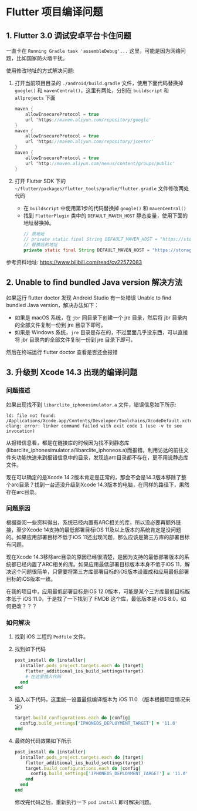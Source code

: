 # Flutter 项目编译问题

## 1. Flutter 3.0 调试安卓平台卡住问题

一直卡在 `Running Gradle task 'assembleDebug'...` 这里，可能是因为网络问题，比如国家防火墙干扰。

使用修改地址的方式解决问题:

1. 打开当前项目目录的 `./android/build.gradle` 文件，使用下面代码替换掉 `google()` 和 `mavenCentral()`，这里有两处，分别在 `buildscript` 和 `allprojects` 下面

    ```java
    maven {
        allowInsecureProtocol = true
        url 'https://maven.aliyun.com/repository/google'
    }
    maven {
        allowInsecureProtocol = true
        url 'https://maven.aliyun.com/repository/jcenter'
    }
    maven { 
        allowInsecureProtocol = true 
        url 'http://maven.aliyun.com/nexus/content/groups/public'
    }
    ```

2. 打开 Flutter SDK 下的 `~/flutter/packages/flutter_tools/gradle/flutter.gradle` 文件修改两处代码
    - 在 `buildscript` 中使用第1步的代码替换掉 `google()` 和 `mavenCentral()`
    - 找到 `FlutterPlugin` 类中的 `DEFAULT_MAVEN_HOST` 静态变量，使用下面的地址替换掉。
        ```java
        // 原地址
        // private static final String DEFAULT_MAVEN_HOST = "https://storage.googleapis.com";
        // 替换后的地址
        private static final String DEFAULT_MAVEN_HOST = "https://storage.flutter-io.cn";
        ```

参考资料地址: <https://www.bilibili.com/read/cv22572083>

## 2. Unable to find bundled Java version 解决方法

如果运行 flutter doctor 发现 Android Studio 有一处错误 Unable to find bundled Java version，解决办法如下：

- 如果是 macOS 系统，在 `jbr` 同目录下创建一个 jre 目录，然后将 jbr 目录内的全部文件复制一份到 jre 目录下即可。
- 如果是 Windows 系统，`jre` 目录是存在的，不过里面几乎没东西，可以直接将 jbr 目录内的全部文件复制一份到 jre 目录下即可。

然后在终端运行 flutter doctor 查看是否还会报错

## 3. 升级到 Xcode 14.3 出现的编译问题

### 问题描述
如果出现找不到 `libarclite_iphonesimulator.a` 文件，错误信息如下所示:

```shell
ld: file not found: /Applications/Xcode.app/Contents/Developer/Toolchains/XcodeDefault.xctoolchain/usr/lib/arc/libarclite_iphonesimulator.a
clang: error: linker command failed with exit code 1 (use -v to see invocation)
```

从报错信息看，都是在链接库的时候因为找不到静态库(libarclite_iphonesimulator.a/libarclite_iphoneos.a)而报错。利用访达的前往文件夹功能快速来到报错信息中的目录，发现连arc目录都不存在，更不用说静态库文件。

现在可以确定的是Xcode 14.2版本肯定是正常的，那会不会是14.3版本移除了整个arc目录？找到一台还没升级到Xcode 14.3版本的电脑，在同样的路径下，果然存在arc目录。

### 问题原因
根据查阅一些资料得出，系统已经内置有ARC相关的库，所以没必要再额外链接，至少Xcode 14支持的最低部署目标iOS 11及以上版本的系统肯定是没问题的。如果应用部署目标不低于iOS 11还出现问题，那么应该是第三方库的部署目标有问题。

现在Xcode 14.3移除arc目录的原因已经很清楚，是因为支持的最低部署版本的系统都已经内置了ARC相关的库。如果应用最低部署目标版本本身不低于iOS 11，解决这个问题很简单，只需要将第三方库部署目标的iOS版本设置成和应用最低部署目标的iOS版本一致。

在我的项目中，应用最低部署目标是iOS 12.0版本，可能是某个三方库最低目标版本低于 iOS 11.0，于是找了一下找到了 FMDB 这个库，最低版本是 iOS 8.0，如何更改？？？

### 如何解决
1. 找到 iOS 工程的 `Podfile` 文件。
2. 找到如下代码

    ```ruby
    post_install do |installer|
      installer.pods_project.targets.each do |target|
        flutter_additional_ios_build_settings(target)
        # 在这里插入代码
      end
    end
    ```
    
3. 插入以下代码，这里统一设置最低编译版本为 iOS 11.0 （版本根据项目情况来定）

    ```ruby
    target.build_configurations.each do |config|
      config.build_settings['IPHONEOS_DEPLOYMENT_TARGET'] = '11.0'
    end
    ```
    
4. 最终的代码效果如下所示

    ```ruby
    post_install do |installer|
      installer.pods_project.targets.each do |target|
        flutter_additional_ios_build_settings(target)
        target.build_configurations.each do |config|
          config.build_settings['IPHONEOS_DEPLOYMENT_TARGET'] = '11.0'
        end
      end
    end
    ```
        
    修改完代码之后，重新执行一下 `pod install` 即可解决问题。

